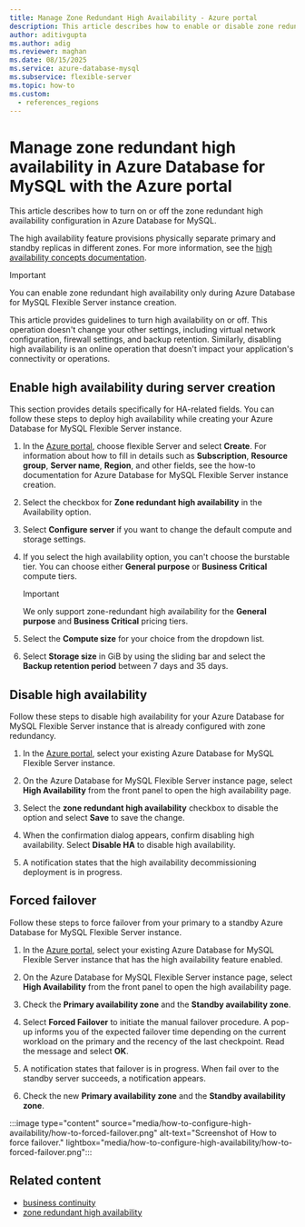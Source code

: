 ```yaml
---
title: Manage Zone Redundant High Availability - Azure portal
description: This article describes how to enable or disable zone redundant high availability in Azure Database for MySQL - Flexible Server through the Azure portal.
author: aditivgupta
ms.author: adig
ms.reviewer: maghan
ms.date: 08/15/2025
ms.service: azure-database-mysql
ms.subservice: flexible-server
ms.topic: how-to
ms.custom:
  - references_regions
---
```


# Manage zone redundant high availability in Azure Database for MySQL with the Azure portal

This article describes how to turn on or off the zone redundant high availability configuration in Azure Database for MySQL.

The high availability feature provisions physically separate primary and standby replicas in different zones. For more information, see the [high availability concepts documentation](concepts-high-availability.md).

> [!IMPORTANT]  
> You can enable zone redundant high availability only during Azure Database for MySQL Flexible Server instance creation.

This article provides guidelines to turn high availability on or off. This operation doesn't change your other settings, including virtual network configuration, firewall settings, and backup retention. Similarly, disabling high availability is an online operation that doesn't impact your application's connectivity or operations.

## Enable high availability during server creation

This section provides details specifically for HA-related fields. You can follow these steps to deploy high availability while creating your Azure Database for MySQL Flexible Server instance.

1. In the [Azure portal](https://portal.azure.com/), choose flexible Server and select **Create**. For information about how to fill in details such as **Subscription**, **Resource group**, **Server name**, **Region**, and other fields, see the how-to documentation for Azure Database for MySQL Flexible Server instance creation.

1. Select the checkbox for **Zone redundant high availability** in the Availability option.

1. Select **Configure server** if you want to change the default compute and storage settings.

1. If you select the high availability option, you can't choose the burstable tier. You can choose either
   **General purpose** or **Business Critical** compute tiers.

   > [!IMPORTANT]  
   We only support zone-redundant high availability for the **General purpose** and **Business Critical** pricing tiers.

1. Select the **Compute size** for your choice from the dropdown list.

1. Select **Storage size** in GiB by using the sliding bar and select the **Backup retention period** between 7 days and 35 days.

## Disable high availability

Follow these steps to disable high availability for your Azure Database for MySQL Flexible Server instance that is already configured with zone redundancy.

1. In the [Azure portal](https://portal.azure.com/), select your existing Azure Database for MySQL Flexible Server instance.

1. On the Azure Database for MySQL Flexible Server instance page, select **High Availability** from the front panel to open the high availability page.

1. Select the **zone redundant high availability** checkbox to disable the option and select **Save** to save the change.

1. When the confirmation dialog appears, confirm disabling high availability. Select **Disable HA** to disable high availability.

1. A notification states that the high availability decommissioning deployment is in progress.

## Forced failover

Follow these steps to force failover from your primary to a standby Azure Database for MySQL Flexible Server instance.

1. In the [Azure portal](https://portal.azure.com/), select your existing Azure Database for MySQL Flexible Server instance that has the high availability feature enabled.

1. On the Azure Database for MySQL Flexible Server instance page, select **High Availability** from the front panel to open the high availability page.

1. Check the **Primary availability zone** and the **Standby availability zone**.

1. Select **Forced Failover** to initiate the manual failover procedure. A pop-up informs you of the expected failover time depending on the current workload on the primary and the recency of the last checkpoint. Read the message and select **OK**.

1. A notification states that failover is in progress. When fail over to the standby server succeeds, a notification appears.

1. Check the new **Primary availability zone** and the **Standby availability zone**.

:::image type="content" source="media/how-to-configure-high-availability/how-to-forced-failover.png" alt-text="Screenshot of How to force failover." lightbox="media/how-to-configure-high-availability/how-to-forced-failover.png":::

## Related content

- [business continuity](concepts-business-continuity.md)
- [zone redundant high availability](concepts-high-availability.md)
